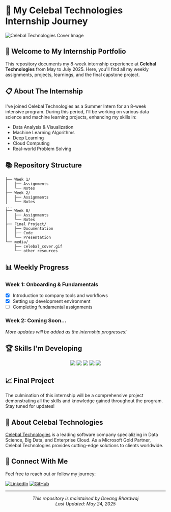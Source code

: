 # 🚀 My Celebal Technologies Internship Journey

![Celebal Technologies Cover Image](./media/celebal_cover.gif)

## 👋 Welcome to My Internship Portfolio

This repository documents my 8-week internship experience at **Celebal Technologies** from May to July 2025. Here, you'll find all my weekly assignments, projects, learnings, and the final capstone project.

## 📋 About The Internship

I've joined Celebal Technologies as a Summer Intern for an 8-week intensive program. During this period, I'll be working on various data science and machine learning projects, enhancing my skills in:

- Data Analysis & Visualization
- Machine Learning Algorithms
- Deep Learning
- Cloud Computing
- Real-world Problem Solving

## 📚 Repository Structure

```
├── Week 1/
│   ├── Assignments
│   └── Notes
├── Week 2/
│   ├── Assignments
│   └── Notes
...
├── Week 8/
│   ├── Assignments
│   └── Notes
├── Final Project/
│   ├── Documentation
│   ├── Code
│   └── Presentation
└── media/
    ├── celebal_cover.gif
    └── other resources
```

## 📊 Weekly Progress

### Week 1: Onboarding & Fundamentals
- [x] Introduction to company tools and workflows
- [x] Setting up development environment
- [ ] Completing fundamental assignments

### Week 2: Coming Soon...

*More updates will be added as the internship progresses!*

## 🏆 Skills I'm Developing

<div align="center">
  <img src="https://img.shields.io/badge/Python-3776AB?style=for-the-badge&logo=python&logoColor=white" />
  <img src="https://img.shields.io/badge/Pandas-150458?style=for-the-badge&logo=pandas&logoColor=white" />
  <img src="https://img.shields.io/badge/TensorFlow-FF6F00?style=for-the-badge&logo=tensorflow&logoColor=white" />
  <img src="https://img.shields.io/badge/Azure-0078D4?style=for-the-badge&logo=microsoft-azure&logoColor=white" />
  <img src="https://img.shields.io/badge/Power_BI-F2C811?style=for-the-badge&logo=powerbi&logoColor=black" />
</div>

## 📈 Final Project

The culmination of this internship will be a comprehensive project demonstrating all the skills and knowledge gained throughout the program. Stay tuned for updates!

## 🏢 About Celebal Technologies

[Celebal Technologies](https://celebaltech.com/) is a leading software company specializing in Data Science, Big Data, and Enterprise Cloud. As a Microsoft Gold Partner, Celebal Technologies provides cutting-edge solutions to clients worldwide.

## 🔗 Connect With Me

Feel free to reach out or follow my journey:

[![LinkedIn](https://img.shields.io/badge/LinkedIn-0077B5?style=for-the-badge&logo=linkedin&logoColor=white)](https://www.linkedin.com/in/devangbhardwaj/)
[![GitHub](https://img.shields.io/badge/GitHub-100000?style=for-the-badge&logo=github&logoColor=white)](https://github.com/devang-bhardwaj)

---

<div align="center">
  <i>This repository is maintained by Devang Bhardwaj</i><br>
  <i>Last Updated: May 24, 2025</i>
</div>